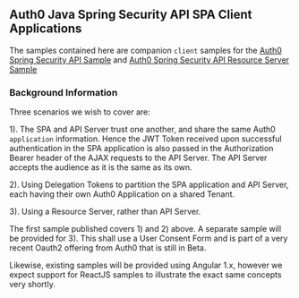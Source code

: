 ## Auth0 Java Spring Security API SPA Client Applications

The samples contained here are companion `client` samples for the [Auth0 Spring Security API Sample](https://github.com/auth0-samples/auth0-spring-security-api-sample)
and [Auth0 Spring Security API Resource Server Sample](https://github.com/auth0-samples/auth0-spring-security-api-resource-server-sample)

### Background Information

Three scenarios we wish to cover are:

1). The SPA and API Server trust one another, and share the same Auth0 `application` information. Hence the JWT Token received upon successful authentication in the SPA application is also passed in the Authorization Bearer header of the AJAX requests to the API Server. The API Server accepts the audience as it is the same as its own.

2). Using Delegation Tokens to partition the SPA application and API Server, each having their own Auth0 Application on a shared Tenant.

3). Using a Resource Server, rather than API Server.

The first sample published covers 1) and 2) above. A separate sample will be provided for 3). This shall use a User Consent Form and is part of a very recent Oauth2 offering from Auth0 that is still in Beta.

Likewise, existing samples will be provided using Angular 1.x, however we expect support for ReactJS samples to illustrate the exact same concepts very shortly.
